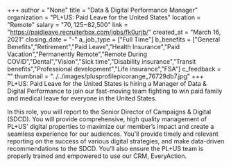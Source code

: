 +++
author = "None"
title = "Data & Digital Performance Manager"
organization = "PL+US: Paid Leave for the United States"
location = "Remote"
salary = "$70,125-$82,500"
link = "https://paidleave.recruiterbox.com/jobs/fk0urjb/"
created_at = "March 16, 2021"
closing_date = "-"
a_job_type = ["Full Time"]
b_benefits = ["General Benefits","Retirement","Paid Leave","Health Insurance","Paid Vacation","Permanently Remote","Remote During COVID","Dental","Vision","Sick time","Disability insurance","Transit benefits","Professional development","Life insurance","FSA"]
c_feedback = ""
thumbnail = "../../images/plusprofilepicorange_76729db7.jpg"
+++
PL+US: Paid Leave for the United States is hiring a Manager of Data & Digital Performance to join our fast-moving team fighting to win paid family and medical leave for everyone in the United States.

In this role, you will report to the Senior Director of Campaigns & Digital (SDCD). You will provide comprehensive, high quality management of PL+US’ digital properties to maximize our member’s impact and create a seamless experience for our audiences. You’ll provide timely and relevant reporting on the success of various digital strategies, and make data-driven recommendations to the SDCD. You’ll also ensure the PL+US team is properly trained and empowered to use our CRM, EveryAction.